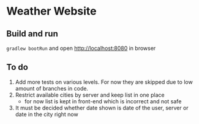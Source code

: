 # Weather Website

## Build and run

`gradlew bootRun` and open [http://localhost:8080](localhost:8080) in browser

## To do
1. Add more tests on various levels. For now they are skipped due to low amount of branches in code.
2. Restrict available cities by server and keep list in one place
    * for now list is kept in front-end which is incorrect and not safe
3. It must be decided whether date shown is date of the user, server or date in the city right now
